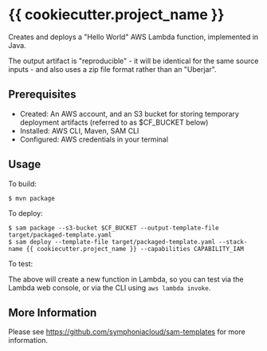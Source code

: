 # {{ cookiecutter.project_name }}

Creates and deploys a "Hello World" AWS Lambda function, implemented in Java.

The output artifact is "reproducible" - it will be identical for the same source inputs - and also uses
a zip file format rather than an "Uberjar".

## Prerequisites

* Created: An AWS account, and an S3 bucket for storing temporary deployment artifacts (referred to as $CF_BUCKET below)
* Installed: AWS CLI, Maven, SAM CLI
* Configured: AWS credentials in your terminal

## Usage

To build:

```
$ mvn package
```

To deploy:

```
$ sam package --s3-bucket $CF_BUCKET --output-template-file target/packaged-template.yaml
$ sam deploy --template-file target/packaged-template.yaml --stack-name {{ cookiecutter.project_name }} --capabilities CAPABILITY_IAM
```

To test:

The above will create a new function in Lambda, so you can test via the Lambda web console,
or via the CLI using `aws lambda invoke`.

## More Information

Please see https://github.com/symphoniacloud/sam-templates for more information.
